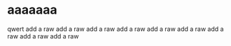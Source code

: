 # aaaaaaa
qwert
add a raw
add a raw
add a raw
add a raw
add a raw
add a raw
add a raw
add a raw
add a raw

